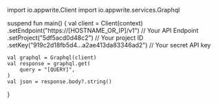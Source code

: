 import io.appwrite.Client
import io.appwrite.services.Graphql

suspend fun main() {
    val client = Client(context)
      .setEndpoint("https://[HOSTNAME_OR_IP]/v1") // Your API Endpoint
      .setProject("5df5acd0d48c2") // Your project ID
      .setKey("919c2d18fb5d4...a2ae413da83346ad2") // Your secret API key

    val graphql = Graphql(client)
    val response = graphql.get(
        query = "[QUERY]",
    )
    val json = response.body?.string()
}